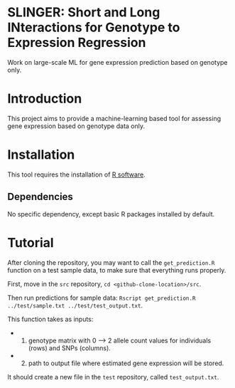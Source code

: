 # SLINGER: Short and Long INteractions for Genotype to Expression Regression
Work on large-scale ML for gene expression prediction based on genotype only.


# Introduction
This project aims to provide a machine-learning based tool for assessing gene expression based on genotype data only.
# Installation
This tool requires the installation of [R software](http://cran.r-project.org/).
## Dependencies
No specific dependency, except basic R packages installed by default. 
# Tutorial
After cloning the repository, you may want to call the `get_prediction.R` function on a test sample data, to make sure that everything runs properly.

First, move in the `src` repository, `cd <github-clone-location>/src`.

Then run predictions for sample data: `Rscript get_prediction.R ../test/sample.txt ../test/test_output.txt`.

This function takes as inputs:

* 1) genotype matrix with 0 --> 2 allele count values for individuals (rows) and SNPs (columns).
* 2) path to output file where estimated gene expression will be stored.

It should create a new file in the `test` repository, called `test_output.txt`.

